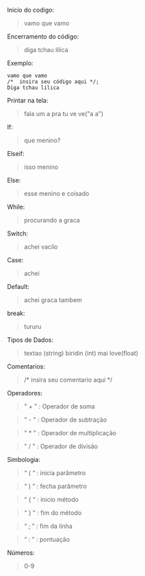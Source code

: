 







Inicio do codigo:
>vamo que vamo

Encerramento do código:
>diga tchau lilica

Exemplo:
```
vamo que vamo
/*  insira seu código aqui */;
Diga tchau lilica
```

Printar na tela:
>fala um a pra tu ve ve("a a")

If:
> que menino?

Elseif:
>isso menino

Else:
>esse menino e coisado

While:
>procurando a graca

Switch:
>achei vacilo

Case:
>achei

Default:
>achei graca tambem

break:
>tururu

Tipos de Dados:
>textao (string)
>biridin (int)
>mai love(float)

Comentarios:
> /* insira seu comentario aqui */

Operadores:
>" + " : Operador de soma

>" - " : Operador de subtração

>" * " : Operador de multiplicação

>" / " : Operador de divisão

Simbologia:
>“ ( “ : inicia parâmetro	

>“ ) ” : fecha parâmetro

>“ { “ : inicio método

>“ } ” : fim do método 

>“ ; ” : fim da linha

>“ : ” : pontuação

Números:
>0-9



